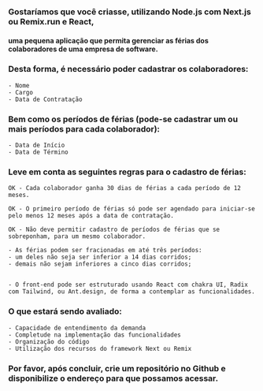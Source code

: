 ### Gostaríamos que você criasse, utilizando Node.js com Next.js ou Remix.run e React,

#### uma pequena aplicação que permita gerenciar as férias dos colaboradores de uma empresa de software.

### Desta forma, é necessário poder cadastrar os colaboradores:

    - Nome
    - Cargo
    - Data de Contratação

### Bem como os períodos de férias (pode-se cadastrar um ou mais períodos para cada colaborador):

    - Data de Início
    - Data de Término

### Leve em conta as seguintes regras para o cadastro de férias:

    OK - Cada colaborador ganha 30 dias de férias a cada período de 12 meses.

    OK - O primeiro período de férias só pode ser agendado para iniciar-se pelo menos 12 meses após a data de contratação.

    OK - Não deve permitir cadastro de períodos de férias que se sobreponham, para um mesmo colaborador.

    - As férias podem ser fracionadas em até três períodos:
    - um deles não seja ser inferior a 14 dias corridos;
    - demais não sejam inferiores a cinco dias corridos;


    - O front-end pode ser estruturado usando React com chakra UI, Radix com Tailwind, ou Ant.design, de forma a contemplar as funcionalidades.

### O que estará sendo avaliado:

    - Capacidade de entendimento da demanda
    - Completude na implementação das funcionalidades
    - Organização do código
    - Utilização dos recursos do framework Next ou Remix

### Por favor, após concluir, crie um repositório no Github e disponibilize o endereço para que possamos acessar.
